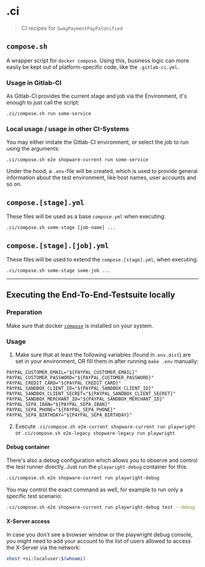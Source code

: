 # .ci

> CI recipes for `SwagPaymentPayPalUnified`

## `compose.sh`

A wrapper script for `docker compose`. Using this, business logic can more
easily be kept out of platform-specific code, like the `.gitlab-ci.yml`.

### Usage in Gitlab-CI

As Gitlab-CI provides the current stage and job via the Environment, it's enough
to just call the script:

`.ci/compose.sh run some-service`

### Local usage / usage in other CI-Systems

You may either imitate the Gitlab-CI environment, or select the job to run using
the arguments:

`.ci/compose.sh e2e shopware-current run some-service`

Under the hood, a `.env`-file will be created, which is used to provide general
information about the test environment, like host names, user accounts and so
on.

## `compose.[stage].yml`

These files will be used as a base `compose.yml` when executing:

`.ci/compose.sh some-stage [job-name] ...`

## `compose.[stage].[job].yml`

These files will be used to extend the `compose.[stage].yml`, when executing:

`.ci/compose.sh some-stage some-job ...`

---

## Executing the End-To-End-Testsuite locally

### Preparation

Make sure that docker [`compose`](https://docs.docker.com/compose/) is installed on
your system.

### Usage

1. Make sure that at least the following variables (found in`.env.dist`) are set
in your environment, OR fill them in after running `make .env` manually:

```dotenv
PAYPAL_CUSTOMER_EMAIL="${PAYPAL_CUSTOMER_EMAIL}"
PAYPAL_CUSTOMER_PASSWORD="${PAYPAL_CUSTOMER_PASSWORD}"
PAYPAL_CREDIT_CARD="${PAYPAL_CREDIT_CARD}"
PAYPAL_SANDBOX_CLIENT_ID="${PAYPAL_SANDBOX_CLIENT_ID}"
PAYPAL_SANDBOX_CLIENT_SECRET="${PAYPAL_SANDBOX_CLIENT_SECRET}"
PAYPAL_SANDBOX_MERCHANT_ID="${PAYPAL_SANDBOX_MERCHANT_ID}"
PAYPAL_SEPA_IBAN="${PAYPAL_SEPA_IBAN}"
PAYPAL_SEPA_PHONE="${PAYPAL_SEPA_PHONE}"
PAYPAL_SEPA_BIRTHDAY="${PAYPAL_SEPA_BIRTHDAY}"
```

2. Execute `.ci/compose.sh e2e-current shopware-current run playwright` or
`.ci/compose.sh e2e-legacy shopware-legacy run playwright`

#### Debug container

There's also a debug configuration which allows you to observe and control the
test runner directly.
Just run the `playwright-debug` container for this:
```bash
.ci/compose.sh e2e shopware-current run playwright-debug
```

You may control the exact command as well, for example to run only a specific
test scenario:
```bash
.ci/compose.sh e2e shopware-current run playwright-debug test --debug -g 'Check active state'
```

#### X-Server access

In case you don't see a browser window or the playwright debug console, you
might need to add your account to the list of users allowed to access the
X-Server via the network:
```bash
xhost +si:localuser:$(whoami)
```
